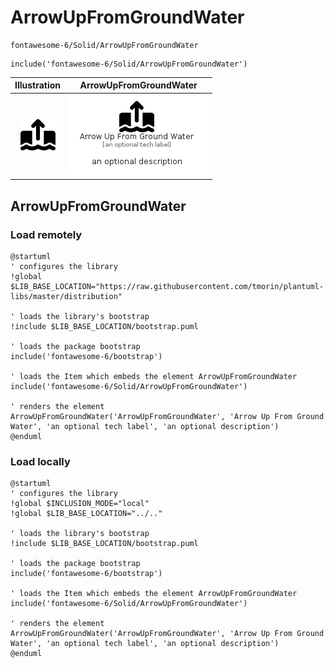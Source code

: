 # ArrowUpFromGroundWater


```text
fontawesome-6/Solid/ArrowUpFromGroundWater
```

```text
include('fontawesome-6/Solid/ArrowUpFromGroundWater')
```



| Illustration | ArrowUpFromGroundWater |
| :---: | :---: |
| ![illustration for Illustration](../../fontawesome-6/Solid/ArrowUpFromGroundWater.png) | ![illustration for ArrowUpFromGroundWater](../../fontawesome-6/Solid/ArrowUpFromGroundWater.Local.png) |




## ArrowUpFromGroundWater

### Load remotely
```plantuml
@startuml
' configures the library
!global $LIB_BASE_LOCATION="https://raw.githubusercontent.com/tmorin/plantuml-libs/master/distribution"

' loads the library's bootstrap
!include $LIB_BASE_LOCATION/bootstrap.puml

' loads the package bootstrap
include('fontawesome-6/bootstrap')

' loads the Item which embeds the element ArrowUpFromGroundWater
include('fontawesome-6/Solid/ArrowUpFromGroundWater')

' renders the element
ArrowUpFromGroundWater('ArrowUpFromGroundWater', 'Arrow Up From Ground Water', 'an optional tech label', 'an optional description')
@enduml
```

### Load locally
```plantuml
@startuml
' configures the library
!global $INCLUSION_MODE="local"
!global $LIB_BASE_LOCATION="../.."

' loads the library's bootstrap
!include $LIB_BASE_LOCATION/bootstrap.puml

' loads the package bootstrap
include('fontawesome-6/bootstrap')

' loads the Item which embeds the element ArrowUpFromGroundWater
include('fontawesome-6/Solid/ArrowUpFromGroundWater')

' renders the element
ArrowUpFromGroundWater('ArrowUpFromGroundWater', 'Arrow Up From Ground Water', 'an optional tech label', 'an optional description')
@enduml
```

